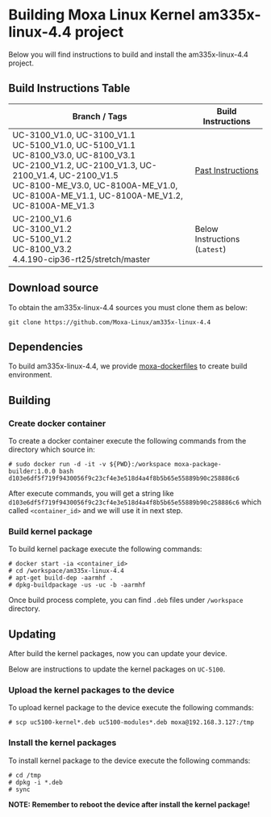 # Building Moxa Linux Kernel am335x-linux-4.4 project

Below you will find instructions to build and install the am335x-linux-4.4 project.

## Build Instructions Table

| Branch / Tags | Build Instructions |
| - | - |
| UC-3100_V1.0, UC-3100_V1.1 <br> UC-5100_V1.0, UC-5100_V1.1 <br> UC-8100_V3.0, UC-8100_V3.1 <br> UC-2100_V1.2, UC-2100_V1.3, UC-2100_V1.4, UC-2100_V1.5 <br> UC-8100-ME_V3.0, UC-8100A-ME_V1.0, UC-8100A-ME_V1.1, UC-8100A-ME_V1.2, UC-8100A-ME_V1.3 | [Past Instructions](OLD_GUIDELINE.md) |
| UC-2100_V1.6 <br>UC-3100_V1.2 <br>UC-5100_V1.2 <br>UC-8100_V3.2 <br>4.4.190-cip36-rt25/stretch/master | Below Instructions (`Latest`) |

## Download source

To obtain the am335x-linux-4.4 sources you must clone them as below:

```
git clone https://github.com/Moxa-Linux/am335x-linux-4.4
```

## Dependencies

To build am335x-linux-4.4, we provide [moxa-dockerfiles](https://github.com/Moxa-Linux/moxa-dockerfiles) to create build environment.


## Building

### Create docker container

To create a docker container execute the following commands from the directory which source in:

```
# sudo docker run -d -it -v ${PWD}:/workspace moxa-package-builder:1.0.0 bash
d103e6df5f719f9430056f9c23cf4e3e518d4a4f8b5b65e55889b90c258886c6
```

After execute commands, you will get a string like `d103e6df5f719f9430056f9c23cf4e3e518d4a4f8b5b65e55889b90c258886c6` which called `<container_id>` and we will use it in next step.

### Build kernel package

To build kernel package execute the following commands:

```
# docker start -ia <container_id>
# cd /workspace/am335x-linux-4.4
# apt-get build-dep -aarmhf .
# dpkg-buildpackage -us -uc -b -aarmhf
```

Once build process complete, you can find `.deb` files under `/workspace` directory.

## Updating

After build the kernel packages, now you can update your device.

Below are instructions to update the kernel packages on `UC-5100`.

### Upload the kernel packages to the device

To upload kernel package to the device execute the following commands:

```
# scp uc5100-kernel*.deb uc5100-modules*.deb moxa@192.168.3.127:/tmp
```

### Install the kernel packages

To install kernel package to the device execute the following commands:

```
# cd /tmp
# dpkg -i *.deb
# sync
```

**NOTE: Remember to reboot the device after install the kernel package!**
